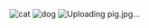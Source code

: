 ![cat](https://user-images.githubusercontent.com/81166916/113149216-f7626780-925c-11eb-9d00-00cc9a59a957.jpg)
![dog](https://user-images.githubusercontent.com/81166916/113149249-fcbfb200-925c-11eb-9b1c-7fe593c38526.jpg)
![Uploading pig.jpg…]()


